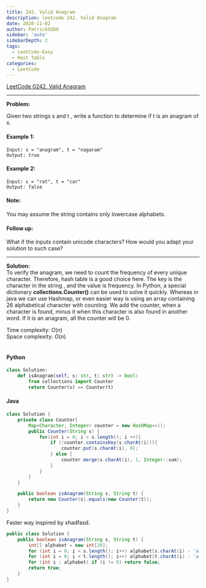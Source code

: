 ```yaml
---
title: 242. Valid Anagram
description: leetcode 242. Valid Anagram
date: 2020-11-02
author: PatrickSUDO
sidebar: 'auto'
sidebarDepth: 2
tags: 
  - LeetCode-Easy
  - Hast Table
categories:
  - LeetCode
---
```

[LeetCode 0242. Valid Anagram](https://leetcode.com/problems/valid-anagram/)

---
**Problem:** <br/>

Given two strings s and t , write a function to determine if t is an anagram of s.

#### Example 1:

    Input: s = "anagram", t = "nagaram"
    Output: true

#### Example 2:

    Input: s = "rat", t = "car"
    Output: false


#### Note:
You may assume the string contains only lowercase alphabets.

#### Follow up:
What if the inputs contain unicode characters? How would you adapt your solution to such case?

---
**Solution:** <br/>
To verify the anagram, we need to count the frequency of every unique character. Therefore, hash table is a good choice here. The key is the character in the string , and the value is frequency. In Python, a special dictionary **collections.Counter()** can be used to solve it quickly. Whereas in java we can use Hashmap, or even easier way is using an array containing 26 alphabetical character with counting. We add the counter, when a character is found, minus it when this character is also found in another word. If it is an anagram, all the counter will be 0.



Time complexity: $O(n)$</br>
Space complexity: $O(n)$ 
</br>
</br>

#### Python
```python
class Solution:
    def isAnagram(self, s: str, t: str) -> bool:
        from collections import Counter
        return Counter(s) == Counter(t)
```


#### Java
```java
class Solution {
    private class Counter{
        Map<Character, Integer> counter = new HashMap<>();
        public Counter(String s) {
            for(int i = 0; i < s.length(); i ++){
                if (!counter.containsKey(s.charAt(i))){
                    counter.put(s.charAt(i), 0);
                } else {
                    counter.merge(s.charAt(i), 1, Integer::sum);
                }
            }
        }
    }

    public boolean isAnagram(String s, String t) {
        return new Counter(s).equals(new Counter(t));
    }
}
```

Faster way inspired by xhadfasd. 
```java
public class Solution {
    public boolean isAnagram(String s, String t) {
        int[] alphabet = new int[26];
        for (int i = 0; i < s.length(); i++) alphabet[s.charAt(i) - 'a']++;
        for (int i = 0; i < t.length(); i++) alphabet[t.charAt(i) - 'a']--;
        for (int i : alphabet) if (i != 0) return false;
        return true;
    }
}
```
<Disqus shortname="patricksudo" />